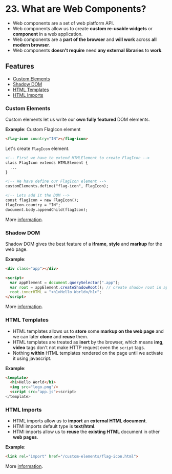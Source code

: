 # 23. What are Web Components?

- Web components are a set of web platform API.
- Web components allow us to create **custom re-usable widgets** or **component** in a web application. 
- Web components are a **part of the browser** and **will work** across **all modern browser**.
- Web components **doesn't require** need **any external libraries** to **work**.

## Features

- [Custom Elements](#custom-elements)
- [Shadow DOM](#shadow-dom)
- [HTML Templates](#html-templates)
- [HTML Imports](#html-imports)

### Custom Elements

Custom elements let us write our **own fully featured** DOM elements.

**Example**: Custom FlagIcon element

```html
<flag-icon country="IN"></flag-icon>
```

Let's create `FlagIcon` element.

```html
<!-- First we have to extend HTMLElement to create FlagIcon -->
class FlagIcon extends HTMLElement {
  ...
}

<!-- We have define our FlagIcon element -->
customElements.define("flag-icon", FlagIcon);

<!-- Lets add it the DOM -->
const flagIcon = new FlagIcon();
flagIcon.country = "IN";
document.body.appendChild(flagIcon);
```

More [information](https://w3c.github.io/webcomponents/spec/custom/#custom-elements-autonomous-example).

### Shadow DOM

Shadow DOM gives the best feature of a **iframe**, **style** and **markup** for the web page.

**Example**:

```html
<div class="app"></div>

<script>
  var appElement = document.querySelector(".app");
  var root = appElement.createShadowRoot(); // create shadow root in appElement
  root.innerHTML = "<h1>Hello World</h1>";
</script>
```

More [information](https://w3c.github.io/webcomponents/spec/shadow/).

### HTML Templates

- HTML templates allows us to **store** some **markup on the web page** and we can later **clone** and **reuse** them.
- HTML templates are treated as **inert** by the browser, which means **img**, **video** tags don't not make HTTP request even the `script` tags.
- Nothing **within** HTML templates rendered on the page until we activate it using javascript.

**Example**:

```html
<template>
  <h1>Hello World</h1>
  <img src="logo.png"/>
  <script src="app.js"><script>
</template>
```

### HTML Imports

- HTML imports allow us to **import** an **external HTML document**.
- HTMl imports default type is **text/html**.
- HTMl imports allow us to **reuse** the **existing HTML** document in other **web pages**.

**Example**:

```html
<link rel="import" href="/custom-elements/flag-icon.html">
```

More [information](https://w3c.github.io/webcomponents/spec/imports/).

